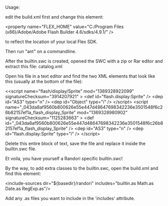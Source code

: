 Usage:

edit the build.xml first and change this element:

&lt;property name="FLEX_HOME" value="C:/Program Files (x86)/Adobe/Adobe Flash Builder 4.6/sdks/4.9.1/" /&gt;

to reflect the location of your local Flex SDK.

Then run "ant" on a commandline.

After the builtin.swc is created, opened the SWC with a zip or Rar editor and extract this file:
catalog.xml

Open his file in a text editor and find the two XML elements that look like this (usually at the bottom of the file):

&lt;<script name="flash/display/Sprite" mod="1369328922099" signatureChecksum="3914207921" &gt;
&lt;def id="flash.display:Sprite" /&gt; 
&lt;dep id="AS3" type="n" /&gt; 
&lt;dep id="Object" type="i" /&gt; 
&lt;/script&gt;
&lt;script name="_043da8af9560b800626e55e447d48647698342236e3501548f6c26b82157ef1a_flash_display_Sprite" mod="1369328980902" signatureChecksum="1125283663" &gt;
&lt;def id="_043da8af9560b800626e55e447d48647698342236e3501548f6c26b82157ef1a_flash_display_Sprite" /&gt; 
&lt;dep id="AS3" type="n" /&gt; 
&lt;dep id="flash.display:Sprite" type="i" /&gt; 
&lt;/script&gt;

Delete this entire block of text, save the file and replace it inside the builtin.swc file.

Et voila, you have yourself a Randori specific builtin.swc!

By the way, to add extra classes to the builtin.swc, open the build.xml and find this element:

&lt;include-sources dir="${basedir}/randori" includes="builtin.as Math.as Date.as RegExp.as"/&gt;

Add any .as files you want to include in the 'includes' attribute.
